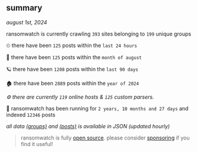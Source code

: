 
## summary
_august 1st, 2024_

ransomwatch is currently crawling `393` sites belonging to `199` unique groups

⏲ there have been `125` posts within the `last 24 hours`

🦈 there have been `125` posts within the `month of august`

🪐 there have been `1208` posts within the `last 90 days`

🏚 there have been `2889` posts within the `year of 2024`

_⚙️ there are currently `119` online hosts & `125` custom parsers._

🦕 ransomwatch has been running for `2 years, 10 months and 27 days` and indexed `12346` posts

_all data  [(groups)](http://ransomwhat.telemetry.ltd/groups) and [(posts)](http://ransomwhat.telemetry.ltd/posts) is available in JSON (updated hourly)_

> ransomwatch is fully [open source](https://github.com/joshhighet/ransomwatch#ransomwatch--). please consider [sponsoring](https://github.com/sponsors/joshhighet) if you find it useful!
